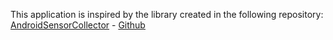 This application is inspired by the library created in the following repository: [AndroidSensorCollector](https://jitpack.io/#ignassew/AndroidSensorCollector) - [Github](https://github.com/ignassew/AndroidSensorCollector)

